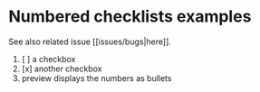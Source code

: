 # Numbered checklists examples

See also related issue [[issues/bugs|here]].

1. [ ] a checkbox
2. [x] another checkbox
3. preview displays the numbers as bullets
